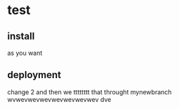 # test

## install
as you want
## deployment

change 2
and then we tttttttt that throught mynewbranch
wvwevwevwevwevwevwevwev  dve